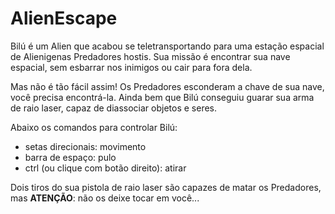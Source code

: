 # AlienEscape

Bilú é um Alien que acabou se teletransportando para uma estação espacial de Alienigenas Predadores hostis.
Sua missão é encontrar sua nave espacial, sem esbarrar nos inimigos ou cair para fora dela.

Mas não é tão fácil assim! Os Predadores esconderam a chave de sua nave, você precisa encontrá-la. Ainda bem que Bilú conseguiu guarar
sua arma de raio laser, capaz de diassociar objetos e seres.

Abaixo os comandos para controlar Bilú:
- setas direcionais: movimento
- barra de espaço: pulo
- ctrl (ou clique com botão direito): atirar

Dois tiros do sua pistola de raio laser são capazes de matar os Predadores, mas **ATENÇÃO**: não os deixe tocar em você... 

